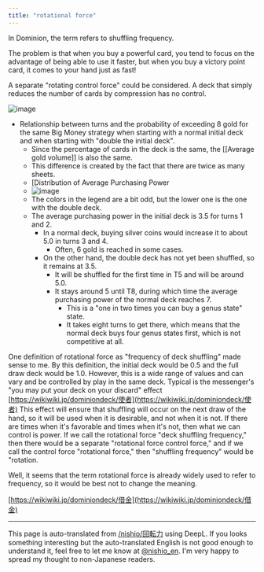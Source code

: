 ```yaml
---
title: "rotational force"
---
```


In Dominion, the term refers to shuffling frequency.

The problem is that when you buy a powerful card, you tend to focus on the advantage of being able to use it faster, but when you buy a victory point card, it comes to your hand just as fast!

A separate "rotating control force" could be considered. A deck that simply reduces the number of cards by compression has no control.


![image](https://gyazo.com/8973296dfece010d0476e4fda050b7a8/thumb/1000)
- Relationship between turns and the probability of exceeding 8 gold for the same Big Money strategy when starting with a normal initial deck and when starting with "double the initial deck".
    - Since the percentage of cards in the deck is the same, the [[Average gold volume]] is also the same.
    - This difference is created by the fact that there are twice as many sheets.
    - [Distribution of Average Purchasing Power
    - ![image](https://gyazo.com/121a57a7ab8c0d3ff2d955b4d0f1a7b7/thumb/1000)
    - The colors in the legend are a bit odd, but the lower one is the one with the double deck.
    - The average purchasing power in the initial deck is 3.5 for turns 1 and 2.
        - In a normal deck, buying silver coins would increase it to about 5.0 in turns 3 and 4.
            - Often, 6 gold is reached in some cases.
        - On the other hand, the double deck has not yet been shuffled, so it remains at 3.5.
            - It will be shuffled for the first time in T5 and will be around 5.0.
            - It stays around 5 until T8, during which time the average purchasing power of the normal deck reaches 7.
                - This is a "one in two times you can buy a genus state" state.
                - It takes eight turns to get there, which means that the normal deck buys four genus states first, which is not competitive at all.

One definition of rotational force as "frequency of deck shuffling" made sense to me.
By this definition, the initial deck would be 0.5 and the full draw deck would be 1.0.
However, this is a wide range of values and can vary and be controlled by play in the same deck. Typical is the messenger's "you may put your deck on your discard" effect
[https://wikiwiki.jp/dominiondeck/使者](https://wikiwiki.jp/dominiondeck/使者)
This effect will ensure that shuffling will occur on the next draw of the hand, so it will be used when it is desirable, and not when it is not.
If there are times when it's favorable and times when it's not, then what we can control is power.
If we call the rotational force "deck shuffling frequency," then there would be a separate "rotational force control force," and if we call the control force "rotational force," then "shuffling frequency" would be "rotation.

Well, it seems that the term rotational force is already widely used to refer to frequency, so it would be best not to change the meaning.

[https://wikiwiki.jp/dominiondeck/借金](https://wikiwiki.jp/dominiondeck/借金)

---
This page is auto-translated from [/nishio/回転力](https://scrapbox.io/nishio/回転力) using DeepL. If you looks something interesting but the auto-translated English is not good enough to understand it, feel free to let me know at [@nishio_en](https://twitter.com/nishio_en). I'm very happy to spread my thought to non-Japanese readers.